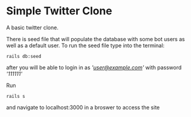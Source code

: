 # Simple Twitter Clone

A basic twitter clone.

There is seed file that will populate the database with some bot users as well as a default user.
To run the seed file type into the terminal:
```
rails db:seed
```
after you will be able to login in as *'user@example.com'* with password *'111111'*

Run
```
rails s
```
and navigate to localhost:3000 in a broswer to access the site
